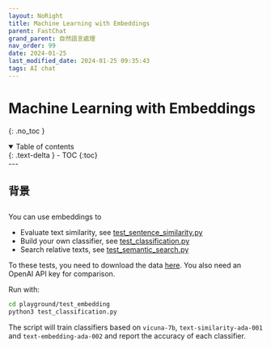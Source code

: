 ```yaml
---
layout: NoRight
title: Machine Learning with Embeddings
parent: FastChat
grand_parent: 自然語言處理
nav_order: 99
date: 2024-01-25
last_modified_date: 2024-01-25 09:35:43
tags: AI chat
---
```



# Machine Learning with Embeddings
{: .no_toc }

<details open markdown="block">
  <summary>
    Table of contents
  </summary>
  {: .text-delta }
- TOC
{:toc}
</details>
---

## 背景

## 

You can use embeddings to
- Evaluate text similarity, see [test_sentence_similarity.py](test_sentence_similarity.py)
- Build your own classifier, see [test_classification.py](test_classification.py)
- Search relative texts, see [test_semantic_search.py](test_semantic_search.py)

To these tests, you need to download the data [here](https://www.kaggle.com/datasets/snap/amazon-fine-food-reviews). You also need an OpenAI API key for comparison.

Run with:
```bash
cd playground/test_embedding
python3 test_classification.py
```

The script will train classifiers based on `vicuna-7b`, `text-similarity-ada-001` and `text-embedding-ada-002` and report the accuracy of each classifier.
